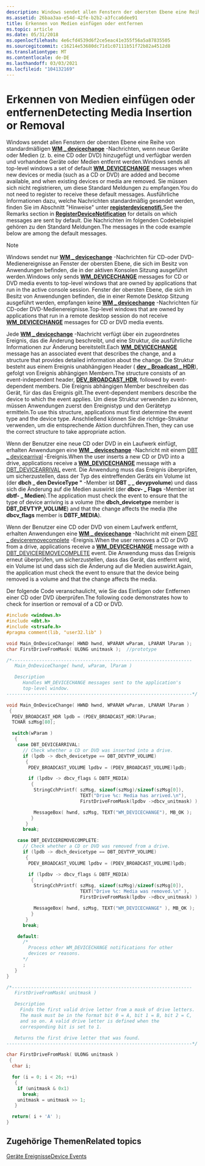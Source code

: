 ```yaml
---
description: Windows sendet allen Fenstern der obersten Ebene eine Reihe von standardmäßigen WM \_ devicechange-Nachrichten, wenn neue Geräte oder Medien (z. b. eine CD oder DVD) hinzugefügt und verfügbar werden und vorhandene Geräte oder Medien entfernt werden.
ms.assetid: 26baa3aa-e54d-42fe-b2b2-a3fcca6dee91
title: Erkennen von Medien einfügen oder entfernen
ms.topic: article
ms.date: 05/31/2018
ms.openlocfilehash: 4e6cfd4539d6f2ce5eac41e355f56a5a87835505
ms.sourcegitcommit: c16214e53680dc71d1c07111b51f72b82a4512d8
ms.translationtype: MT
ms.contentlocale: de-DE
ms.lasthandoff: 03/03/2021
ms.locfileid: "104132169"
---
```

# <a name="detecting-media-insertion-or-removal"></a><span data-ttu-id="c2399-103">Erkennen von Medien einfügen oder entfernen</span><span class="sxs-lookup"><span data-stu-id="c2399-103">Detecting Media Insertion or Removal</span></span>

<span data-ttu-id="c2399-104">Windows sendet allen Fenstern der obersten Ebene eine Reihe von standardmäßigen [**WM \_ devicechange**](wm-devicechange.md) -Nachrichten, wenn neue Geräte oder Medien (z. b. eine CD oder DVD) hinzugefügt und verfügbar werden und vorhandene Geräte oder Medien entfernt werden.</span><span class="sxs-lookup"><span data-stu-id="c2399-104">Windows sends all top-level windows a set of default [**WM\_DEVICECHANGE**](wm-devicechange.md) messages when new devices or media (such as a CD or DVD) are added and become available, and when existing devices or media are removed.</span></span> <span data-ttu-id="c2399-105">Sie müssen sich nicht registrieren, um diese Standard Meldungen zu empfangen.</span><span class="sxs-lookup"><span data-stu-id="c2399-105">You do not need to register to receive these default messages.</span></span> <span data-ttu-id="c2399-106">Ausführliche Informationen dazu, welche Nachrichten standardmäßig gesendet werden, finden Sie im Abschnitt "Hinweise" unter [**registerdevicenotifi.**](/windows/desktop/api/Winuser/nf-winuser-registerdevicenotificationa)</span><span class="sxs-lookup"><span data-stu-id="c2399-106">See the Remarks section in [**RegisterDeviceNotification**](/windows/desktop/api/Winuser/nf-winuser-registerdevicenotificationa) for details on which messages are sent by default.</span></span> <span data-ttu-id="c2399-107">Die Nachrichten im folgenden Codebeispiel gehören zu den Standard Meldungen.</span><span class="sxs-lookup"><span data-stu-id="c2399-107">The messages in the code example below are among the default messages.</span></span>

> [!Note]  
> <span data-ttu-id="c2399-108">Windows sendet nur [**WM \_ devicechange**](wm-devicechange.md) -Nachrichten für CD-oder DVD-Medienereignisse an Fenster der obersten Ebene, die sich im Besitz von Anwendungen befinden, die in der aktiven Konsolen Sitzung ausgeführt werden.</span><span class="sxs-lookup"><span data-stu-id="c2399-108">Windows only sends [**WM\_DEVICECHANGE**](wm-devicechange.md) messages for CD or DVD media events to top-level windows that are owned by applications that run in the active console session.</span></span> <span data-ttu-id="c2399-109">Fenster der obersten Ebene, die sich im Besitz von Anwendungen befinden, die in einer Remote Desktop Sitzung ausgeführt werden, empfangen keine [**WM \_ devicechange**](wm-devicechange.md) -Nachrichten für CD-oder DVD-Medienereignisse.</span><span class="sxs-lookup"><span data-stu-id="c2399-109">Top-level windows that are owned by applications that run in a remote desktop session do not receive [**WM\_DEVICECHANGE**](wm-devicechange.md) messages for CD or DVD media events.</span></span>

 

<span data-ttu-id="c2399-110">Jede [**WM \_ devicechange**](wm-devicechange.md) -Nachricht verfügt über ein zugeordnetes Ereignis, das die Änderung beschreibt, und eine Struktur, die ausführliche Informationen zur Änderung bereitstellt.</span><span class="sxs-lookup"><span data-stu-id="c2399-110">Each [**WM\_DEVICECHANGE**](wm-devicechange.md) message has an associated event that describes the change, and a structure that provides detailed information about the change.</span></span> <span data-ttu-id="c2399-111">Die Struktur besteht aus einem Ereignis unabhängigen Header ( [**dev \_ Broadcast \_ HDR**](/windows/desktop/api/Dbt/ns-dbt-dev_broadcast_hdr)), gefolgt von Ereignis abhängigen Membern.</span><span class="sxs-lookup"><span data-stu-id="c2399-111">The structure consists of an event-independent header, [**DEV\_BROADCAST\_HDR**](/windows/desktop/api/Dbt/ns-dbt-dev_broadcast_hdr), followed by event-dependent members.</span></span> <span data-ttu-id="c2399-112">Die Ereignis abhängigen Member beschreiben das Gerät, für das das Ereignis gilt.</span><span class="sxs-lookup"><span data-stu-id="c2399-112">The event-dependent members describe the device to which the event applies.</span></span> <span data-ttu-id="c2399-113">Um diese Struktur verwenden zu können, müssen Anwendungen zuerst den Ereignistyp und den Gerätetyp ermitteln.</span><span class="sxs-lookup"><span data-stu-id="c2399-113">To use this structure, applications must first determine the event type and the device type.</span></span> <span data-ttu-id="c2399-114">Anschließend können Sie die richtige-Struktur verwenden, um die entsprechende Aktion durchführen.</span><span class="sxs-lookup"><span data-stu-id="c2399-114">Then, they can use the correct structure to take appropriate action.</span></span>

<span data-ttu-id="c2399-115">Wenn der Benutzer eine neue CD oder DVD in ein Laufwerk einfügt, erhalten Anwendungen eine [**WM \_ devicechange**](wm-devicechange.md) -Nachricht mit einem [DBT \_ devicearrival](dbt-devicearrival.md) -Ereignis.</span><span class="sxs-lookup"><span data-stu-id="c2399-115">When the user inserts a new CD or DVD into a drive, applications receive a [**WM\_DEVICECHANGE**](wm-devicechange.md) message with a [DBT\_DEVICEARRIVAL](dbt-devicearrival.md) event.</span></span> <span data-ttu-id="c2399-116">Die Anwendung muss das Ereignis überprüfen, um sicherzustellen, dass der Typ des eintreffenden Geräts ein Volume ist (der **dbch \_ den DeviceType "** -Member ist **DBT \_ \_ devypvolume**) und dass sich die Änderung auf die Medien auswirkt (der **dbcv- \_ Flags** -Member ist **dbtf- \_ Medien**).</span><span class="sxs-lookup"><span data-stu-id="c2399-116">The application must check the event to ensure that the type of device arriving is a volume (the **dbch\_devicetype** member is **DBT\_DEVTYP\_VOLUME**) and that the change affects the media (the **dbcv\_flags** member is **DBTF\_MEDIA**).</span></span>

<span data-ttu-id="c2399-117">Wenn der Benutzer eine CD oder DVD von einem Laufwerk entfernt, erhalten Anwendungen eine [**WM \_ devicechange**](wm-devicechange.md) -Nachricht mit einem [DBT \_ deviceremovecomplete](dbt-deviceremovecomplete.md) -Ereignis.</span><span class="sxs-lookup"><span data-stu-id="c2399-117">When the user removes a CD or DVD from a drive, applications receive a [**WM\_DEVICECHANGE**](wm-devicechange.md) message with a [DBT\_DEVICEREMOVECOMPLETE](dbt-deviceremovecomplete.md) event.</span></span> <span data-ttu-id="c2399-118">Die Anwendung muss das Ereignis erneut überprüfen, um sicherzustellen, dass das Gerät, das entfernt wird, ein Volume ist und dass sich die Änderung auf die Medien auswirkt.</span><span class="sxs-lookup"><span data-stu-id="c2399-118">Again, the application must check the event to ensure that the device being removed is a volume and that the change affects the media.</span></span>

<span data-ttu-id="c2399-119">Der folgende Code veranschaulicht, wie Sie das Einfügen oder Entfernen einer CD oder DVD überprüfen.</span><span class="sxs-lookup"><span data-stu-id="c2399-119">The following code demonstrates how to check for insertion or removal of a CD or DVD.</span></span>


```C++
#include <windows.h>
#include <dbt.h>
#include <strsafe.h>
#pragma comment(lib, "user32.lib" )

void Main_OnDeviceChange( HWND hwnd, WPARAM wParam, LPARAM lParam );
char FirstDriveFromMask( ULONG unitmask );  //prototype

/*------------------------------------------------------------------
   Main_OnDeviceChange( hwnd, wParam, lParam )

   Description
      Handles WM_DEVICECHANGE messages sent to the application's
      top-level window.
--------------------------------------------------------------------*/

void Main_OnDeviceChange( HWND hwnd, WPARAM wParam, LPARAM lParam )
 {
  PDEV_BROADCAST_HDR lpdb = (PDEV_BROADCAST_HDR)lParam;
  TCHAR szMsg[80];

  switch(wParam )
   {
    case DBT_DEVICEARRIVAL:
      // Check whether a CD or DVD was inserted into a drive.
      if (lpdb -> dbch_devicetype == DBT_DEVTYP_VOLUME)
       {
        PDEV_BROADCAST_VOLUME lpdbv = (PDEV_BROADCAST_VOLUME)lpdb;

        if (lpdbv -> dbcv_flags & DBTF_MEDIA)
         {
          StringCchPrintf( szMsg, sizeof(szMsg)/sizeof(szMsg[0]), 
                           TEXT("Drive %c: Media has arrived.\n"), 
                           FirstDriveFromMask(lpdbv ->dbcv_unitmask) );

          MessageBox( hwnd, szMsg, TEXT("WM_DEVICECHANGE"), MB_OK );
         }
       }
      break;

    case DBT_DEVICEREMOVECOMPLETE:
      // Check whether a CD or DVD was removed from a drive.
      if (lpdb -> dbch_devicetype == DBT_DEVTYP_VOLUME)
       {
        PDEV_BROADCAST_VOLUME lpdbv = (PDEV_BROADCAST_VOLUME)lpdb;

        if (lpdbv -> dbcv_flags & DBTF_MEDIA)
         {
          StringCchPrintf( szMsg, sizeof(szMsg)/sizeof(szMsg[0]), 
                           TEXT("Drive %c: Media was removed.\n" ),
                           FirstDriveFromMask(lpdbv ->dbcv_unitmask) );

          MessageBox( hwnd, szMsg, TEXT("WM_DEVICECHANGE" ), MB_OK );
         }
       }
      break;

    default:
      /*
        Process other WM_DEVICECHANGE notifications for other 
        devices or reasons.
      */ 
      ;
   }
}

/*------------------------------------------------------------------
   FirstDriveFromMask( unitmask )

   Description
     Finds the first valid drive letter from a mask of drive letters.
     The mask must be in the format bit 0 = A, bit 1 = B, bit 2 = C, 
     and so on. A valid drive letter is defined when the 
     corresponding bit is set to 1.

   Returns the first drive letter that was found.
--------------------------------------------------------------------*/

char FirstDriveFromMask( ULONG unitmask )
 {
  char i;

  for (i = 0; i < 26; ++i)
   {
    if (unitmask & 0x1)
      break;
    unitmask = unitmask >> 1;
   }

  return( i + 'A' );
}
```



## <a name="related-topics"></a><span data-ttu-id="c2399-120">Zugehörige Themen</span><span class="sxs-lookup"><span data-stu-id="c2399-120">Related topics</span></span>

<dl> <dt>

[<span data-ttu-id="c2399-121">Geräte Ereignisse</span><span class="sxs-lookup"><span data-stu-id="c2399-121">Device Events</span></span>](device-events.md)
</dt> </dl>

 

 



